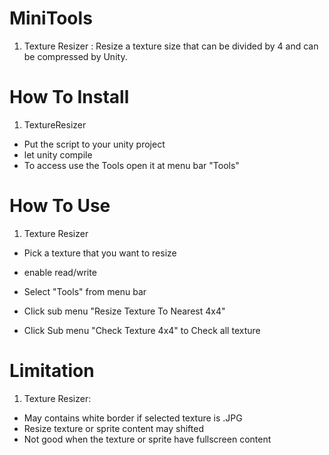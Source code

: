 # MiniTools
1. Texture Resizer : Resize a texture size that can be divided by 4 and can be compressed by Unity.

# How To Install
1. TextureResizer
* Put the script to your unity project
* let unity compile
* To access use the Tools open it at menu bar "Tools"

# How To Use
1.  Texture Resizer
* Pick a texture that you want to resize
* enable read/write
* Select "Tools" from menu bar
* Click sub menu "Resize Texture To Nearest 4x4"

* Click Sub menu "Check Texture 4x4" to Check all texture

# Limitation
1. Texture Resizer:
  - May contains white border if selected texture is .JPG
  - Resize texture or sprite content may shifted
  - Not good when the texture or sprite have fullscreen content 
